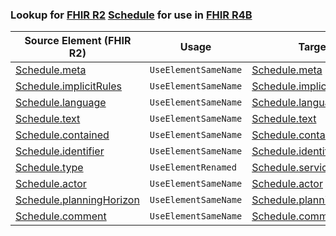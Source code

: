 ### Lookup for [FHIR R2](https://hl7.org/fhir/DSTU2/) [Schedule](https://hl7.org/fhir/DSTU2/Schedule.html) for use in [FHIR R4B](https://hl7.org/fhir/R4B/)

| Source Element (FHIR R2) | Usage | Target |
| -------------- | ----- | ------ |
| [Schedule.meta](https://hl7.org/fhir/DSTU2/Schedule.html#resource) | `UseElementSameName` | [Schedule.meta](https://hl7.org/fhir/R4B/Schedule.html#resource) |
| [Schedule.implicitRules](https://hl7.org/fhir/DSTU2/Schedule.html#resource) | `UseElementSameName` | [Schedule.implicitRules](https://hl7.org/fhir/R4B/Schedule.html#resource) |
| [Schedule.language](https://hl7.org/fhir/DSTU2/Schedule.html#resource) | `UseElementSameName` | [Schedule.language](https://hl7.org/fhir/R4B/Schedule.html#resource) |
| [Schedule.text](https://hl7.org/fhir/DSTU2/Schedule.html#resource) | `UseElementSameName` | [Schedule.text](https://hl7.org/fhir/R4B/Schedule.html#resource) |
| [Schedule.contained](https://hl7.org/fhir/DSTU2/Schedule.html#resource) | `UseElementSameName` | [Schedule.contained](https://hl7.org/fhir/R4B/Schedule.html#resource) |
| [Schedule.identifier](https://hl7.org/fhir/DSTU2/Schedule.html#resource) | `UseElementSameName` | [Schedule.identifier](https://hl7.org/fhir/R4B/Schedule.html#resource) |
| [Schedule.type](https://hl7.org/fhir/DSTU2/Schedule.html#resource) | `UseElementRenamed` | [Schedule.serviceType](https://hl7.org/fhir/R4B/Schedule.html#resource) |
| [Schedule.actor](https://hl7.org/fhir/DSTU2/Schedule.html#resource) | `UseElementSameName` | [Schedule.actor](https://hl7.org/fhir/R4B/Schedule.html#resource) |
| [Schedule.planningHorizon](https://hl7.org/fhir/DSTU2/Schedule.html#resource) | `UseElementSameName` | [Schedule.planningHorizon](https://hl7.org/fhir/R4B/Schedule.html#resource) |
| [Schedule.comment](https://hl7.org/fhir/DSTU2/Schedule.html#resource) | `UseElementSameName` | [Schedule.comment](https://hl7.org/fhir/R4B/Schedule.html#resource) |
